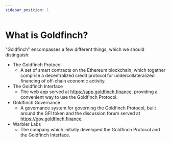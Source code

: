 ```yaml
---
sidebar_position: 1
---
```


# What is Goldfinch?

"Goldfinch" encompasses a few different things, which we should distinguish:
- The Goldfinch Protocol
  - A set of smart contracts on the Ethereum blockchain, which together comprise a decentralized credit protocol for undercollateralized financing of off-chain economic activity.
- The Goldfinch Interface
  - The web app served at https://app.goldfinch.finance, providing a convenient way to use the Goldfinch Protocol.
- Goldfinch Governance
  - A governance system for governing the Goldfinch Protocol, built around the GFI token and the discussion forum served at https://gov.goldfinch.finance.
- Warbler Labs
  - The company which initially developed the Goldfinch Protocol and the Goldfinch Interface.

